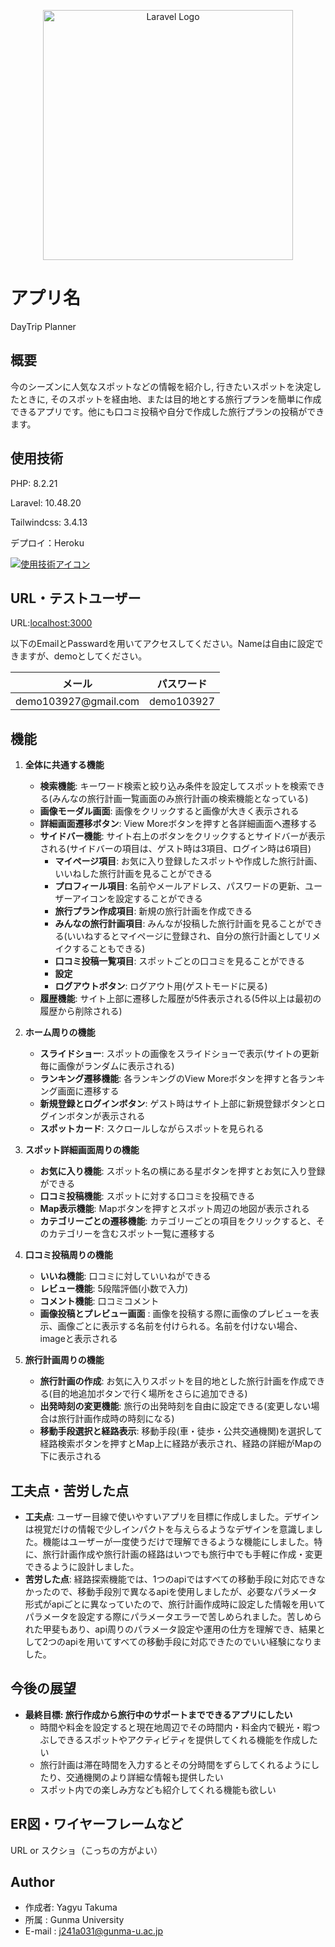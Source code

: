 <p align="center"><a href="https://laravel.com" target="_blank"><img src="https://raw.githubusercontent.com/laravel/art/master/logo-lockup/5%20SVG/2%20CMYK/1%20Full%20Color/laravel-logolockup-cmyk-red.svg" width="400" alt="Laravel Logo"></a></p>

# アプリ名

DayTrip Planner

## 概要

今のシーズンに人気なスポットなどの情報を紹介し, 行きたいスポットを決定したときに, そのスポットを経由地、または目的地とする旅行プランを簡単に作成できるアプリです。他にも口コミ投稿や自分で作成した旅行プランの投稿ができます。

## 使用技術

PHP: 8.2.21

Laravel: 10.48.20

Tailwindcss: 3.4.13

デプロイ：Heroku

[![使用技術アイコン](https://skillicons.dev/icons?i=php,laravel,tailwind,heroku)](https://skillicons.dev)

## URL・テストユーザー

URL:[localhost:3000](https://oneday-trip-8e0ed0b84bcb.herokuapp.com/)

以下のEmailとPasswardを用いてアクセスしてください。Nameは自由に設定できますが、demoとしてください。
<markdown-accessiblity-table data-catalyst=""><table>
<thead>
<tr>
<th><font style="vertical-align: inherit;"><font style="vertical-align: inherit;">メール</font></font></th>
<th><font style="vertical-align: inherit;"><font style="vertical-align: inherit;">パスワード</font></font></th>
</tr>
</thead>
<tbody>
<tr>
<td><font style="vertical-align: inherit;"><font style="vertical-align: inherit;">demo103927@gmail.com</font></font></a></td>
<td><font style="vertical-align: inherit;"><font style="vertical-align: inherit;">demo103927</font></font></td>
</tr>
</tbody>
</table></markdown-accessiblity-table>

## 機能
1. **全体に共通する機能**
   - **検索機能**: キーワード検索と絞り込み条件を設定してスポットを検索できる(みんなの旅行計画一覧画面のみ旅行計画の検索機能となっている)
   - **画像モーダル画面**: 画像をクリックすると画像が大きく表示される
   - **詳細画面遷移ボタン**: View Moreボタンを押すと各詳細画面へ遷移する
   - **サイドバー機能**: サイト右上のボタンをクリックするとサイドバーが表示される(サイドバーの項目は、ゲスト時は3項目、ログイン時は6項目)
     - **マイページ項目**: お気に入り登録したスポットや作成した旅行計画、いいねした旅行計画を見ることができる
     - **プロフィール項目**: 名前やメールアドレス、パスワードの更新、ユーザーアイコンを設定することができる
     - **旅行プラン作成項目**: 新規の旅行計画を作成できる
     - **みんなの旅行計画項目**: みんなが投稿した旅行計画を見ることができる(いいねするとマイページに登録され、自分の旅行計画としてリメイクすることもできる)
     - **口コミ投稿一覧項目**:  スポットごとの口コミを見ることができる
     - **設定**
     - **ログアウトボタン**:  ログアウト用(ゲストモードに戻る)
   - **履歴機能**: サイト上部に遷移した履歴が5件表示される(5件以上は最初の履歴から削除される)
  
2. **ホーム周りの機能**
   - **スライドショー**: スポットの画像をスライドショーで表示(サイトの更新毎に画像がランダムに表示される)
   - **ランキング遷移機能**: 各ランキングのView Moreボタンを押すと各ランキング画面に遷移する
   - **新規登録とログインボタン**: ゲスト時はサイト上部に新規登録ボタンとログインボタンが表示される
   - **スポットカード**: スクロールしながらスポットを見られる

3. **スポット詳細画面周りの機能**
   - **お気に入り機能**: スポット名の横にある星ボタンを押すとお気に入り登録ができる
   - **口コミ投稿機能**: スポットに対する口コミを投稿できる
   - **Map表示機能**: Mapボタンを押すとスポット周辺の地図が表示される
   - **カテゴリーごとの遷移機能**: カテゴリーごとの項目をクリックすると、そのカテゴリーを含むスポット一覧に遷移する

4. **口コミ投稿周りの機能**
    - **いいね機能**: 口コミに対していいねができる
    - **レビュー機能**: 5段階評価(小数で入力)
    - **コメント機能**: 口コミコメント
    - **画像投稿とプレビュー画面** : 画像を投稿する際に画像のプレビューを表示、画像ごとに表示する名前を付けられる。名前を付けない場合、imageと表示される

5. **旅行計画周りの機能**
    - **旅行計画の作成**: お気に入りスポットを目的地とした旅行計画を作成できる(目的地追加ボタンで行く場所をさらに追加できる)
    - **出発時刻の変更機能**: 旅行の出発時刻を自由に設定できる(変更しない場合は旅行計画作成時の時刻になる)
    - **移動手段選択と経路表示**: 移動手段(車・徒歩・公共交通機関)を選択して経路検索ボタンを押すとMap上に経路が表示され、経路の詳細がMapの下に表示される

## 工夫点・苦労した点
* **工夫点**: ユーザー目線で使いやすいアプリを目標に作成しました。デザインは視覚だけの情報で少しインパクトを与えらるようなデザインを意識しました。機能はユーザーが一度使うだけで理解できるような機能にしました。特に、旅行計画作成や旅行計画の経路はいつでも旅行中でも手軽に作成・変更できるように設計しました。
* **苦労した点**: 経路探索機能では、1つのapiではすべての移動手段に対応できなかったので、移動手段別で異なるapiを使用しましたが、必要なパラメータ形式がapiごとに異なっていたので、旅行計画作成時に設定した情報を用いてパラメータを設定する際にパラメータエラーで苦しめられました。苦しめられた甲斐もあり、api周りのパラメータ設定や運用の仕方を理解でき、結果として2つのapiを用いてすべての移動手段に対応できたのでいい経験になりました。

## 今後の展望
* **最終目標: 旅行作成から旅行中のサポートまでできるアプリにしたい**
  - 時間や料金を設定すると現在地周辺でその時間内・料金内で観光・暇つぶしできるスポットやアクティビティを提供してくれる機能を作成したい
  - 旅行計画は滞在時間を入力するとその分時間をずらしてくれるようにしたり、交通機関のより詳細な情報も提供したい
  - スポット内での楽しみ方なども紹介してくれる機能も欲しい
## ER図・ワイヤーフレームなど
URL or スクショ（こっちの方がよい）

## Author
* 作成者: Yagyu Takuma
* 所属 : Gunma University
* E-mail : j241a031@gunma-u.ac.jp
